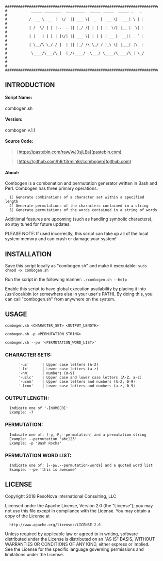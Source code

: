 ```
################################################################################
#           _____ ________  _________  _____ _____  _____ _   _                #
#          /  __ \  _  |  \/  || ___ \|  _  |  __ \|  ___| \ | |               #
#          | /  \/ | | | .  . || |_/ /| | | | |  \/| |__ |  \| |               #
#          | |   | | | | |\/| || ___ \| | | | | __ |  __|| . ` |               #
#          | \__/\ \_/ / |  | || |_/ /\ \_/ / |_\ \| |___| |\  |               #
#           \____/\___/\_|  |_/\____/  \___/ \____/\____/\_| \_/               #
#                                                                              #
################################################################################
```

## INTRODUCTION

#### Script Name:

combogen.sh
  
#### Version:

combogen v.1.1
  
#### Source Code:

> [https://pastebin.com/raw/wJ0sjLEa](pastebin.com)

> [https://github.com/h8rt3rmin8r/combogen](github.com)

#### About:

Combogen is a combonation and permutation generator written in Bash and Perl. Combogen has three primary operations:

      1) Generate combinations of a character set within a specified length
      2) Generate permutations of the characters contained in a string
      3) Generate permutations of the words contained in a string of words

Additional features are upcoming (such as handling symbolic characters), so stay tuned for future updates.

PLEASE NOTE: If used incorrectly, this script can take up all of the local system memory and can crash or damage your system!

## INSTALLATION

  Save this script locally as "combogen.sh" and make it executable:
      `sudo chmod +x combogen.sh`

  Run the script in the following manner:
      `./combogen.sh --help`

  Enable this script to have global execution availability by placing it
  into /usr/local/bin (or somewhere else in your user's PATH). By doing
  this, you can call "combogen.sh" from anywhere on the system.

## USAGE

```
combogen.sh <CHARACTER_SET> <OUTPUT_LENGTH>

combogen.sh -p <PERMUTATION_STRING>

combogen.sh --pw '<PERMUTATION_WORD_LIST>'
```

  ### CHARACTER SETS:

```
      '-uc'      | Upper case letters (A-Z)
      '-lc'      | Lower case letters (a-z)
      '-nm'      | Numbers (0-9)
      '-uclc'    | Upper case and lower case letters (A-Z, a-z)
      '-ucnm'    | Upper case letters and numbers (A-Z, 0-9)
      '-lcnm'    | Lower case letters and numbers (a-z, 0-9)
```

  ### OUTPUT LENGTH:

      Indicate one of '-[NUMBER]'
      Example: -7

  ### PERMUTATION:

      Indicate one of: [-p,-P,--permutation] and a permutation string
      Example: --permutation 'abc123'
      Example: -p 'Bash Rocks'

  ### PERMUTATION WORD LIST:

      Indicate one of: [--pw,--permutation-words] and a quoted word list
      Example: --pw 'this is awesome'

## LICENSE

  Copyright 2018 ResoNova International Consulting, LLC

  Licensed under the Apache License, Version 2.0 (the "License");
  you may not use this file except in compliance with the License.
  You may obtain a copy of the License at

      http://www.apache.org/licenses/LICENSE-2.0

  Unless required by applicable law or agreed to in writing, software
  distributed under the License is distributed on an "AS IS" BASIS,
  WITHOUT WARRANTIES OR CONDITIONS OF ANY KIND, either express or implied.
  See the License for the specific language governing permissions and
  limitations under the License.
  
